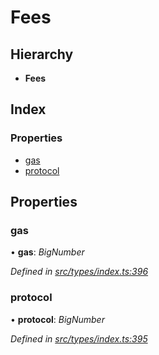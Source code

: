 # Fees

## Hierarchy

* **Fees**

## Index

### Properties

* [gas](fees.md#gas)
* [protocol](fees.md#protocol)

## Properties

### gas

• **gas**: _BigNumber_

_Defined in_ [_src/types/index.ts:396_](https://github.com/PolymathNetwork/polymesh-sdk/blob/da32f46a/src/types/index.ts#L396)

### protocol

• **protocol**: _BigNumber_

_Defined in_ [_src/types/index.ts:395_](https://github.com/PolymathNetwork/polymesh-sdk/blob/da32f46a/src/types/index.ts#L395)

